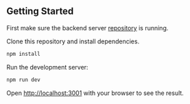 ## Getting Started

First make sure the backend server [repository](https://github.com/aditya172926/manage_session) is running.

Clone this repository and install dependencies.
```bash
npm install
```

Run the development server:

```bash
npm run dev
```

Open [http://localhost:3001](http://localhost:3001) with your browser to see the result.

